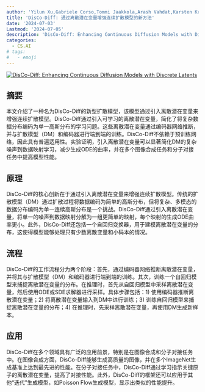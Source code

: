 ```yaml
---
author: 'Yilun Xu,Gabriele Corso,Tommi Jaakkola,Arash Vahdat,Karsten Kreis'
title: 'DisCo-Diff: 通过离散潜在变量增强连续扩散模型的新方法'
date: '2024-07-03'
Lastmod: '2024-07-05'
description: 'DisCo-Diff: Enhancing Continuous Diffusion Models with Discrete Latents'
categories:
  - CS.AI
# tags:
#   - emoji
---
```


[![DisCo-Diff: Enhancing Continuous Diffusion Models with Discrete Latents](https://arxiv-research-1301205113.cos.ap-guangzhou.myqcloud.com/images/2407.03300v1.pdf_0.jpg)](https://arxiv.org/abs/2407.03300v1)

## 摘要

本文介绍了一种名为DisCo-Diff的新型扩散模型，该模型通过引入离散潜在变量来增强连续扩散模型。DisCo-Diff通过引入可学习的离散潜在变量，简化了将复杂数据分布编码为单一高斯分布的学习问题。这些离散潜在变量通过编码器网络推断，并与扩散模型（DM）和编码器进行端到端的训练。DisCo-Diff不依赖于预训练网络，因此具有普遍适用性。实验证明，引入离散潜在变量可以显著简化DM的复杂噪声到数据映射学习，减少生成ODE的曲率，并在多个图像合成任务和分子对接任务中提高模型性能。<!--more-->

## 原理

DisCo-Diff的核心创新在于通过引入离散潜在变量来增强连续扩散模型。传统的扩散模型（DM）通过扩散过程将数据编码为简单的高斯分布，但将复杂、多模态的数据分布编码为单一连续高斯分布是一个挑战。DisCo-Diff通过引入离散潜在变量，将单一的噪声到数据映射分解为一组更简单的映射，每个映射的生成ODE曲率更小。此外，DisCo-Diff还包括一个自回归变换器，用于建模离散潜在变量的分布，这使得模型能够处理只有少数离散变量和小码本的情况。

## 流程

DisCo-Diff的工作流程分为两个阶段：首先，通过编码器网络推断离散潜在变量，并将其与扩散模型（DM）和编码器进行端到端的训练。其次，训练一个自回归模型来捕捉离散潜在变量的分布。在推理时，首先从自回归模型中采样离散潜在变量，然后使用ODE或SDE求解器进行采样。具体步骤包括：1) 使用编码器推断离散潜在变量；2) 将离散潜在变量输入到DM中进行训练；3) 训练自回归模型来捕捉离散潜在变量的分布；4) 在推理时，先采样离散潜在变量，再使用DM生成新样本。

## 应用

DisCo-Diff在多个领域具有广泛的应用前景，特别是在图像合成和分子对接任务中。在图像合成方面，DisCo-Diff能够生成高质量的图像，并在多个ImageNet生成基准上达到最先进的性能。在分子对接任务中，DisCo-Diff通过学习指示关键原子的离散潜在变量，提高了对接性能。此外，DisCo-Diff的框架还可以应用于其他“迭代”生成模型，如Poisson Flow生成模型，显示出类似的性能提升。
